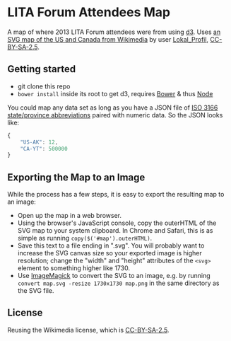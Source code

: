 # LITA Forum Attendees Map

A map of where 2013 LITA Forum attendees were from using [d3](http://d3js.org/). Uses [an SVG map of the US and Canada from Wikimedia](https://commons.wikimedia.org/wiki/File:BlankMap-USA-states-Canada-provinces,_HI_closer.svg) by user [Lokal_Profil](https://commons.wikimedia.org/wiki/User:Lokal_Profil), [CC-BY-SA-2.5](https://creativecommons.org/licenses/by-sa/2.5/).

## Getting started

- git clone this repo
- `bower install` inside its root to get d3, requires [Bower](http://bower.io/) & thus [Node](http://nodejs.org)

You could map any data set as long as you have a JSON file of [ISO 3166 state/province abbreviations](https://en.wikipedia.org/wiki/ISO_3166-2) paired with numeric data. So the JSON looks like:

```js
{
    "US-AK": 12,
    "CA-YT": 500000
}
```

## Exporting the Map to an Image

While the process has a few steps, it is easy to export the resulting map to an image:

- Open up the map in a web browser.
- Using the browser's JavaScript console, copy the outerHTML of the SVG map to your system clipboard. In Chrome and Safari, this is as simple as running `copy($('#map').outerHTML)`.
- Save this text to a file ending in ".svg". You will probably want to increase the SVG canvas size so your exported image is higher resolution; change the "width" and "height" attributes of the `<svg>` element to something higher like 1730.
- Use [ImageMagick](http://www.imagemagick.org) to convert the SVG to an image, e.g. by running `convert map.svg -resize 1730x1730 map.png` in the same directory as the SVG file.

## License

Reusing the Wikimedia license, which is [CC-BY-SA-2.5](https://creativecommons.org/licenses/by-sa/2.5/).
